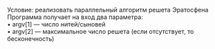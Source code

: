 Условие: реализовать параллельный алгоритм решета Эратосфена
Программа получает на вход два параметра:</br>
• argv[1] — число нитей/сыновей</br>
• argv[2] — максимальное число решета (если отсутствует, то бесконечность)</br>
